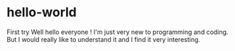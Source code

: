 # hello-world
First try
Well hello everyone ! 
I'm just very new to programming and coding. But I would really like to understand it and I find it very interesting.
